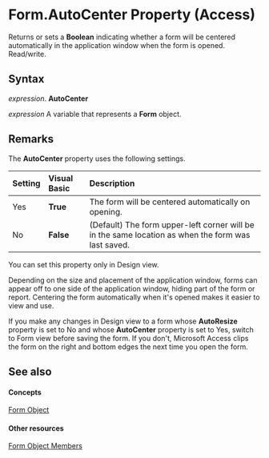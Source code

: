
# Form.AutoCenter Property (Access)

Returns or sets a  **Boolean** indicating whether a form will be centered automatically in the application window when the form is opened. Read/write.


## Syntax

 _expression_. **AutoCenter**

 _expression_ A variable that represents a **Form** object.


## Remarks

The  **AutoCenter** property uses the following settings.



|**Setting**|**Visual Basic**|**Description**|
|:-----|:-----|:-----|
|Yes|**True**|The form will be centered automatically on opening.|
|No|**False**|(Default) The form upper-left corner will be in the same location as when the form was last saved.|
You can set this property only in Design view.

Depending on the size and placement of the application window, forms can appear off to one side of the application window, hiding part of the form or report. Centering the form automatically when it's opened makes it easier to view and use.

If you make any changes in Design view to a form whose  **AutoResize** property is set to No and whose **AutoCenter** property is set to Yes, switch to Form view before saving the form. If you don't, Microsoft Access clips the form on the right and bottom edges the next time you open the form.


## See also


#### Concepts


[Form Object](72ef9219-142b-b690-b696-3eba9a5d4522.md)
#### Other resources


[Form Object Members](e1976b58-28ca-8f76-cdf3-6732cb06ce6c.md)
